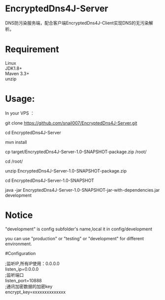 # EncryptedDns4J-Server
 DNS防污染服务端，配合客户端EncryptedDns4J-Client实现DNS的无污染解析。  
  
# Requirement
Linux  
JDK1.8+  
Maven 3.3+  
unzip  
# Usage:
In your VPS ：  

git clone https://github.com/snail007/EncryptedDns4J-Server.git  

cd EncryptedDns4J-Server  

mvn install  

cp target/EncryptedDns4J-Server-1.0-SNAPSHOT-package.zip /root/  

cd /root/  

unzip EncryptedDns4J-Server-1.0-SNAPSHOT-package.zip  

cd EncryptedDns4J-Server-1.0-SNAPSHOT  

java -jar EncryptedDns4J-Server-1.0-SNAPSHOT-jar-with-dependencies.jar development  

# Notice

"development" is config subfolder's name,local it in config/development  

you can use "production" or "testing" or "development" for different environment.  

#Configuration

;监听IP,所有IP使用：0.0.0.0  
listen_ip=0.0.0.0  
;监听端口  
listen_port=10888  
;通讯加密数据的加密key  
encrypt_key=xxxxxxxxxxxxxx  